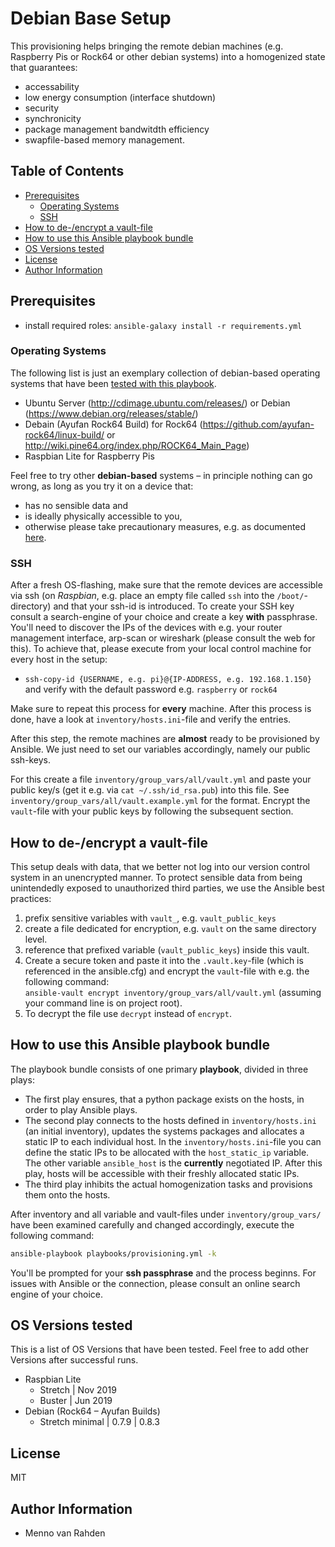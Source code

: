 # Debian Base Setup <!-- omit in toc -->

This provisioning helps bringing the remote debian machines (e.g. Raspberry Pis or Rock64 or other debian systems) into a homogenized state that guarantees:

- accessability
- low energy consumption (interface shutdown)
- security
- synchronicity
- package management bandwitdth efficiency
- swapfile-based memory management.

## Table of Contents <!-- omit in toc -->

- [Prerequisites](#Prerequisites)
  - [Operating Systems](#Operating-Systems)
  - [SSH](#SSH)
- [How to de-/encrypt a vault-file](#How-to-de-encrypt-a-vault-file)
- [How to use this Ansible playbook bundle](#How-to-use-this-Ansible-playbook-bundle)
- [OS Versions tested](#OS-Versions-tested)
- [License](#License)
- [Author Information](#Author-Information)

## Prerequisites

- install required roles: `ansible-galaxy install -r requirements.yml`

### Operating Systems

The following list is just an exemplary collection of debian-based operating systems that have been [tested with this playbook](#OS-Versions-tested).

- Ubuntu Server (http://cdimage.ubuntu.com/releases/) or Debian (https://www.debian.org/releases/stable/)
- Debain (Ayufan Rock64 Build) for Rock64 (https://github.com/ayufan-rock64/linux-build/ or http://wiki.pine64.org/index.php/ROCK64_Main_Page)
- Raspbian Lite for Raspberry Pis

Feel free to try other **debian-based** systems – in principle nothing can go wrong, as long as you try it on a device that:

- has no sensible data and
- is ideally physically accessible to you,
- otherwise please take precautionary measures, e.g. as documented [here](http://www.gnu.org/software/grub/manual/legacy/grub.html#Making-your-system-robust).

### SSH

After a fresh OS-flashing, make sure that the remote devices are accessible via ssh (on *Raspbian*, e.g. place an empty file called `ssh` into the `/boot/`-directory) and that your ssh-id is introduced.
To create your SSH key consult a search-engine of your choice and create a key **with** passphrase.
You'll need to discover the IPs of the devices with e.g. your router management interface, arp-scan or wireshark (please consult the web for this).
To achieve that, please execute from your local control machine for every host in the setup:

- `ssh-copy-id {USERNAME, e.g. pi}@{IP-ADDRESS, e.g. 192.168.1.150}` and verify with the default password e.g. `raspberry` or `rock64`

Make sure to repeat this process for **every** machine.
After this process is done, have a look at `inventory/hosts.ini`-file and verify the entries.

After this step, the remote machines are **almost** ready to be provisioned by Ansible.
We just need to set our variables accordingly, namely our public ssh-keys.

For this create a file `inventory/group_vars/all/vault.yml` and paste your public key/s (get it e.g. via `cat ~/.ssh/id_rsa.pub`) into this file.
See `inventory/group_vars/all/vault.example.yml` for the format.
Encrypt the `vault`-file with your public keys by following the subsequent section.

## How to de-/encrypt a vault-file

This setup deals with data, that we better not log into our version control system in an unencrypted manner.
To protect sensible data from being unintendedly exposed to unauthorized third parties, we use the Ansible best practices:

1. prefix sensitive variables with `vault_`, e.g. `vault_public_keys`
2. create a file dedicated for encryption, e.g. `vault` on the same directory level.
3. reference that prefixed variable (`vault_public_keys`) inside this vault.
4. Create a secure token and paste it into the `.vault.key`-file (which is referenced in the ansible.cfg) and encrypt the `vault`-file with e.g. the following command:   
   `ansible-vault encrypt inventory/group_vars/all/vault.yml` (assuming your command line is on project root).
5. To decrypt the file use `decrypt` instead of `encrypt`.

## How to use this Ansible playbook bundle

The playbook bundle consists of one primary **playbook**, divided in three plays:

- The first play ensures, that a python package exists on the hosts, in order to play Ansible plays.
- The second play connects to the hosts defined in `inventory/hosts.ini` (an initial inventory), updates the systems packages and allocates a static IP to each individual host. In the `inventory/hosts.ini`-file you can define the static IPs to be allocated with the `host_static_ip` variable. The other variable `ansible_host` is the **currently** negotiated IP.
  After this play, hosts will be accessible with their freshly allocated static IPs.
- The third play inhibits the actual homogenization tasks and provisions them onto the hosts.

After inventory and all variable and vault-files under `inventory/group_vars/` have been examined carefully and changed accordingly, execute the following command:

```bash
ansible-playbook playbooks/provisioning.yml -k
```

You'll be prompted for your **ssh passphrase** and the process beginns.
For issues with Ansible or the connection, please consult an online search engine of your choice.

## OS Versions tested

This is a list of OS Versions that have been tested.
Feel free to add other Versions after successful runs.

- Raspbian Lite
  - Stretch | Nov 2019
  - Buster | Jun 2019
- Debian (Rock64 – Ayufan Builds)
  - Stretch minimal | 0.7.9 | 0.8.3

## License

MIT

## Author Information

- Menno van Rahden
